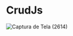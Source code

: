 # CrudJs
![Captura de Tela (2614)](https://user-images.githubusercontent.com/101275346/180460182-21276f21-67da-4d2e-a69f-4eb31001a340.png)
